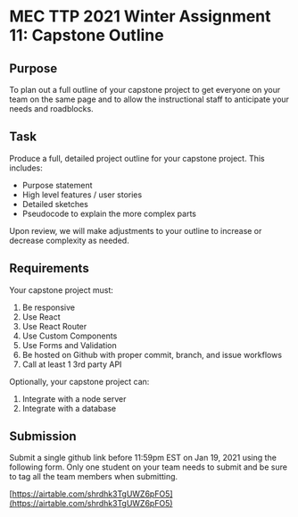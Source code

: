 # MEC TTP 2021 Winter Assignment 11: Capstone Outline

## Purpose

To plan out a full outline of your capstone project to get everyone on your team on the same page and to allow the instructional staff to anticipate your needs and roadblocks.

## Task

Produce a full, detailed project outline for your capstone project. This includes:

- Purpose statement
- High level features / user stories
- Detailed sketches
- Pseudocode to explain the more complex parts

Upon review, we will make adjustments to your outline to increase or decrease complexity as needed.

## Requirements

Your capstone project must:

1. Be responsive
2. Use React
3. Use React Router
4. Use Custom Components
5. Use Forms and Validation
6. Be hosted on Github with proper commit, branch, and issue workflows
7. Call at least 1 3rd party API

Optionally, your capstone project can:

1. Integrate with a node server
2. Integrate with a database

## Submission

Submit a single github link before 11:59pm EST on Jan 19, 2021 using the following form. Only one student on your team needs to submit and be sure to tag all the team members when submitting.

[https://airtable.com/shrdhk3TgUWZ6pFO5](https://airtable.com/shrdhk3TgUWZ6pFO5)
